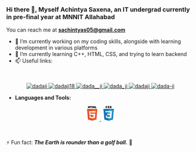 ### Hi there 👋, Myself Achintya Saxena, an IT undergrad currently in pre-final year at MNNIT Allahabad

You can reach me at **sachintyas05@gmail.com** 
- 🔭 I’m currently working on my coding skills, alongside with learning development in various platforms
- 🌱 I’m currently learning C++, HTML, CSS, and trying to learn backend
- 📫 Useful links:
<br>
<p align = "center"> 
<a href = "https://www.linkedin.com/in/achintyasaxena/"><img src = "https://cdn.jsdelivr.net/npm/simple-icons@3.0.1/icons/linkedin.svg" alt="dadaji" height="30" width="40"> </a>
<a href = "https://github.com/Dadaji18"><img src = "https://cdn.jsdelivr.net/npm/simple-icons@3.0.1/icons/github.svg" alt="dadaji18" height="30" width="40"> </a>
<a href = "https://codeforces.com/profile/Dada__ji"><img src = "https://cdn.jsdelivr.net/npm/simple-icons@3.0.1/icons/codeforces.svg" alt="dada__ji" height="30" width="40"> </a>
<a href = "https://www.hackerrank.com/dada_ji"><img src = "https://cdn.jsdelivr.net/npm/simple-icons@3.0.1/icons/hackerrank.svg" alt="dada_ji" height="30" width="40"> </a>
<a href = "https://www.codechef.com/users/dadaji18"><img src = "https://cdn.jsdelivr.net/npm/simple-icons@3.0.1/icons/codechef.svg" alt="dadaji" height="30" width="40"> </a>
<a href = "https://leetcode.com/dada-ji/"><img src = "https://cdn.jsdelivr.net/npm/simple-icons@3.0.1/icons/leetcode.svg" alt="dada-ji" height="30" width="40"> </a>
</p>

- **Languages and Tools:**

<p align = "center">
<a href="https://www.w3.org/html/" target="_blank"> <img src="https://raw.githubusercontent.com/devicons/devicon/master/icons/html5/html5-original-wordmark.svg" alt="html5" width="40" height="40"/> </a> <a href="https://www.w3schools.com/css/" target="_blank"> <img src="https://raw.githubusercontent.com/devicons/devicon/master/icons/css3/css3-original-wordmark.svg" alt="css3" width="40" height="40"/> </a> 
</p>
<br/>

⚡ Fun fact: *__The Earth is rounder than a golf ball.__* :shushing_face:

<br/>
